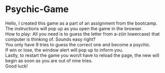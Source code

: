 # Psychic-Game
<p>Hello, I created this game as a part of an assignment from the bootcamp.
<br>The instructions will pop up as you open the game in the browser.
<br>How to play: All you need is to guess the letter from a-z(in lowercase) that computer is thinking of. Sounds easy right? 
<br>You only have 9 tries to guess the correct one and become a psychic.
<br>If win or lose, the window alert will pop up to inform you.
<br>Lastly, to restart the game you won/t have to reload the page, the new will begin as soon as you are out of nine tries.
<br>Good luck!</p>
